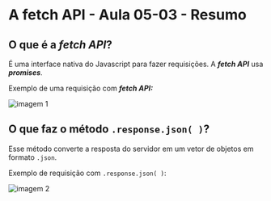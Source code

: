 # A fetch API - Aula 05-03 - Resumo

## O que é a ***fetch API***?

É uma interface nativa do Javascript para fazer requisições. A ***fetch API*** usa ***promises***.

Exemplo de uma requisição com ***fetch API:***

![imagem 1](https://res.cloudinary.com/ananopaisdojavascript/image/upload/v1664925699/Screen_Shot_2022-10-04_at_20.10.26_tvtkvj.png)

## O que faz o método `.response.json( )`?

Esse método converte a resposta do servidor em um vetor de objetos em formato `.json`.

Exemplo de requisição com `.response.json( )`:

![imagem 2](https://res.cloudinary.com/ananopaisdojavascript/image/upload/v1664925699/Screen_Shot_2022-10-04_at_20.14.03_erzhap.png)